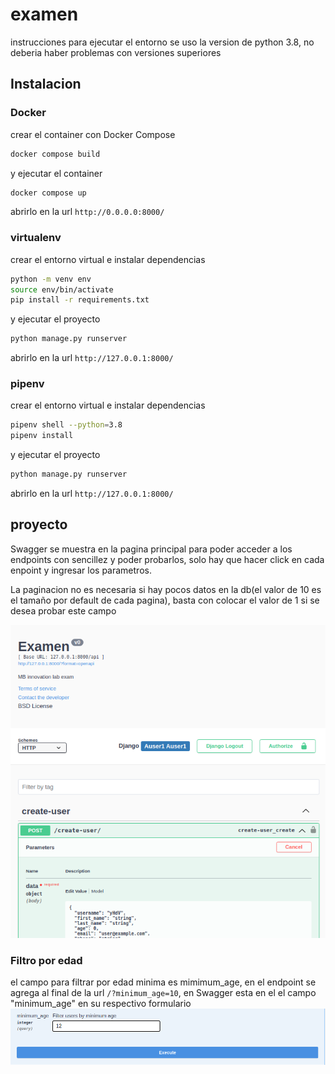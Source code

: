 # examen
instrucciones para ejecutar el entorno
se uso la version de python 3.8, no deberia haber problemas con versiones superiores


## Instalacion

### Docker

crear el container con Docker Compose
```sh
docker compose build
```
y ejecutar el container 

```sh
docker compose up
```

abrirlo en la url `http://0.0.0.0:8000/`

### virtualenv

crear el entorno virtual e instalar dependencias
```sh
python -m venv env
source env/bin/activate
pip install -r requirements.txt 
```
y ejecutar el proyecto 

```sh
python manage.py runserver
```

abrirlo en la url `http://127.0.0.1:8000/`

### pipenv

crear el entorno virtual e instalar dependencias
```sh
pipenv shell --python=3.8
pipenv install
```
y ejecutar el proyecto 

```sh
python manage.py runserver
```

abrirlo en la url `http://127.0.0.1:8000/`

## proyecto


Swagger se muestra en la pagina principal para poder acceder a los endpoints con sencillez y poder probarlos, solo hay que hacer click en cada enpoint y ingresar los parametros.

La paginacion no es necesaria si hay pocos datos en la db(el valor de 10 es el tamaño por default de cada pagina), basta con colocar el valor de 1 si se desea probar este campo


![swagger](https://raw.githubusercontent.com/okadath/examen_MB/refs/heads/master/swagg.png)

### Filtro por edad

el campo para filtrar por edad minima es mimimum_age, en el endpoint se agrega al final de la url  `/?minimum_age=10`, en Swagger esta en el el campo "minimum_age" en su respectivo formulario
![swagger](https://raw.githubusercontent.com/okadath/examen_MB/refs/heads/master/filter.png)
